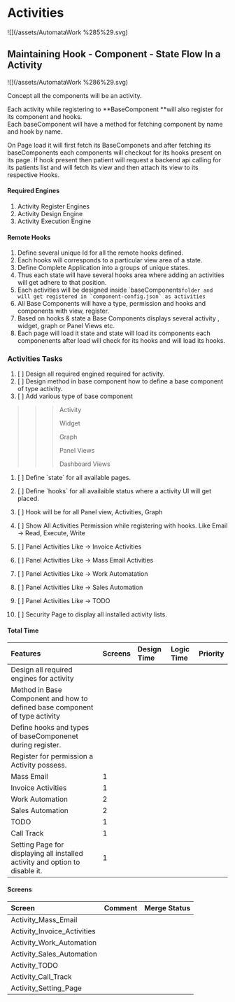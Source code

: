 # Activities

![](/assets/AutomataWork %285%29.svg)

## Maintaining Hook - Component - State Flow In a Activity

![](/assets/AutomataWork %286%29.svg)

Concept all the components will be an activity.

Each activity while registering to **BaseComponent **will also register for its component and hooks.  
Each baseComponent will have a method for fetching component by name and hook by name.

On Page load it will first fetch its BaseComponets and after fetching its baseComponents each components will checkout for its hooks present on its page. If hook present then patient will request a backend api calling for its patients list and will fetch its view and then attach its view to its respective Hooks.

#### Required Engines

1. Activity Register Engines
2. Activity Design Engine
3. Activity Execution Engine

#### Remote Hooks

1. Define several unique Id for all the remote hooks defined.
2. Each hooks will corresponds to a particular view area of a state.
3. Define Complete Application into a groups of unique states.
4. Thus each state will have several hooks area where adding an activities will get adhere to that position.
5. Each activities will be designed inside \`baseComponents``folder and will get registered in `component-config.json` as activities``
6. All Base Components will have a type, permission and hooks and components with view, register.
7. Based on hooks & state a Base Components displays several activity , widget, graph or Panel Views etc.
8. Each page will load it state and state will load its components each componenents after load will check for its hooks and will load its hooks.

### Activities Tasks

1. [ ] Design all required engined required for activity.
2. [ ] Design method in base component how to define a base component of type activity.
3. [ ] Add various type of base component

> > > Activity
> > >
> > > Widget
> > >
> > > Graph
> > >
> > > Panel Views
> > >
> > > Dashboard Views

1. [ ] Define \`state\` for all available pages.
2. [ ] Define \`hooks\` for all availaible status where a activity UI will get placed.
3. [ ] Hook will be for all Panel view, Activities, Graph
4. [ ] Show All Activities Permission while registering with hooks. Like Email -&gt; Read, Execute, Write
5. [ ] Panel Activities Like -&gt; Invoice Activities

6. [ ] Panel Activities Like -&gt; Mass Email Activities

7. [ ] Panel Activities Like -&gt; Work Automatation

8. [ ] Panel Activities Like -&gt; Sales Automation

9. [ ] Panel Activities Like -&gt; TODO
10. [ ] Security Page to display all installed activity lists.

#### Total Time

| Features | Screens | Design Time | Logic Time | Priority |
| :--- | :--- | :--- | :--- | :--- |
| Design all required engines for activity |  |  |  |  |
| Method in Base Component and how to defined base component of type activity |  |  |  |  |
| Define  hooks and types of baseComponenet during register. |  |  |  |  |
| Register for permission a Activity possess. |  |  |  |  |
| Mass Email | 1 |  |  |  |
| Invoice Activities | 1 |  |  |  |
| Work Automation | 2 |  |  |  |
| Sales Automation | 2 |  |  |  |
| TODO | 1 |  |  |  |
| Call Track | 1 |  |  |  |
| Setting Page for displaying all installed activity and option to disable it. | 1 |  |  |  |

#### Screens

| Screen | Comment | Merge Status |
| :--- | :--- | :--- |
| Activity\_Mass\_Email |  |  |
| Activity\_Invoice\_Activities |  |  |
| Activity\_Work\_Automation |  |  |
| Activity\_Sales\_Automation |  |  |
| Activity\_TODO |  |  |
| Activity\_Call\_Track |  |  |
| Activity\_Setting\_Page |  |  |

#### 



